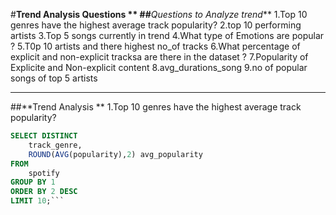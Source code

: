 

#**Trend Analysis Questions **
##**_Questions to Analyze trend_**
1.Top 10 genres have the highest average track popularity?
2.top 10 performing artists 
3.Top 5 songs currently in trend
4.What type of Emotions are popular ?
5.T0p 10 artists and there highest no_of tracks
6.What percentage of explicit and non-explicit tracksa are there in the dataset ?
7.Popularity of Explicite and Non-explicit content
8.avg_durations_song
9.no of popular songs of top 5 artists

--------------------------------------------------------------------------------------------------------------------------------------------------------------------------------
##**Trend Analysis **
1.Top 10 genres have the highest average track popularity?

```SQL
SELECT DISTINCT
    track_genre,
    ROUND(AVG(popularity),2) avg_popularity
FROM 
    spotify
GROUP BY 1
ORDER BY 2 DESC
LIMIT 10;```



